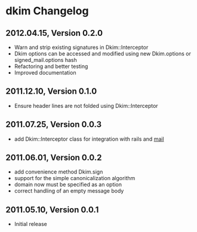 # dkim Changelog

## 2012.04.15, Version 0.2.0
* Warn and strip existing signatures in Dkim::Interceptor
* Dkim options can be accessed and modified using new Dkim.options or signed_mail.options hash
* Refactoring and better testing
* Improved documentation

## 2011.12.10, Version 0.1.0
* Ensure header lines are not folded using Dkim::Interceptor

## 2011.07.25, Version 0.0.3
* add Dkim::Interceptor class for integration with rails and [mail](https://github.com/mikel/mail)

## 2011.06.01, Version 0.0.2

* add convenience method Dkim.sign
* support for the simple canonicalization algorithm
* domain now must be specified as an option
* correct handling of an empty message body


## 2011.05.10, Version 0.0.1

* Initial release


